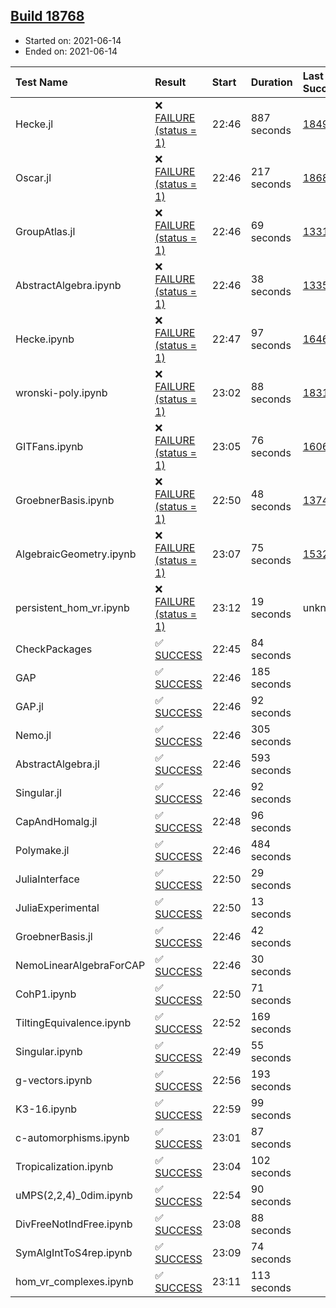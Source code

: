 ## [Build 18768](https://oscarci.mathematik.uni-kl.de/job/oscar/18768/)

* Started on: 2021-06-14
* Ended on: 2021-06-14

| Test Name    | Result | Start | Duration | Last Success | First Failure |
|:-------------|:-------|:------|:---------|:-------------|:--------------|
| Hecke.jl | ❌ [FAILURE (status = 1)](https://oscarci.mathematik.uni-kl.de/job/oscar/18768/artifact/logs/build-18768/Hecke.jl.log) | 22:46 | 887 seconds | [18490](https://oscarci.mathematik.uni-kl.de/job/oscar/18490/) | [18491](https://oscarci.mathematik.uni-kl.de/job/oscar/18491/) |
| Oscar.jl | ❌ [FAILURE (status = 1)](https://oscarci.mathematik.uni-kl.de/job/oscar/18768/artifact/logs/build-18768/Oscar.jl.log) | 22:46 | 217 seconds | [18684](https://oscarci.mathematik.uni-kl.de/job/oscar/18684/) | [18685](https://oscarci.mathematik.uni-kl.de/job/oscar/18685/) |
| GroupAtlas.jl | ❌ [FAILURE (status = 1)](https://oscarci.mathematik.uni-kl.de/job/oscar/18768/artifact/logs/build-18768/GroupAtlas.jl.log) | 22:46 | 69 seconds | [13311](https://oscarci.mathematik.uni-kl.de/job/oscar/13311/) | [13312](https://oscarci.mathematik.uni-kl.de/job/oscar/13312/) |
| AbstractAlgebra.ipynb | ❌ [FAILURE (status = 1)](https://oscarci.mathematik.uni-kl.de/job/oscar/18768/artifact/logs/build-18768/AbstractAlgebra.ipynb.log) | 22:46 | 38 seconds | [13355](https://oscarci.mathematik.uni-kl.de/job/oscar/13355/) | [13356](https://oscarci.mathematik.uni-kl.de/job/oscar/13356/) |
| Hecke.ipynb | ❌ [FAILURE (status = 1)](https://oscarci.mathematik.uni-kl.de/job/oscar/18768/artifact/logs/build-18768/Hecke.ipynb.log) | 22:47 | 97 seconds | [16463](https://oscarci.mathematik.uni-kl.de/job/oscar/16463/) | [16464](https://oscarci.mathematik.uni-kl.de/job/oscar/16464/) |
| wronski-poly.ipynb | ❌ [FAILURE (status = 1)](https://oscarci.mathematik.uni-kl.de/job/oscar/18768/artifact/logs/build-18768/wronski-poly.ipynb.log) | 23:02 | 88 seconds | [18314](https://oscarci.mathematik.uni-kl.de/job/oscar/18314/) | [18315](https://oscarci.mathematik.uni-kl.de/job/oscar/18315/) |
| GITFans.ipynb | ❌ [FAILURE (status = 1)](https://oscarci.mathematik.uni-kl.de/job/oscar/18768/artifact/logs/build-18768/GITFans.ipynb.log) | 23:05 | 76 seconds | [16068](https://oscarci.mathematik.uni-kl.de/job/oscar/16068/) | [16069](https://oscarci.mathematik.uni-kl.de/job/oscar/16069/) |
| GroebnerBasis.ipynb | ❌ [FAILURE (status = 1)](https://oscarci.mathematik.uni-kl.de/job/oscar/18768/artifact/logs/build-18768/GroebnerBasis.ipynb.log) | 22:50 | 48 seconds | [13748](https://oscarci.mathematik.uni-kl.de/job/oscar/13748/) | [13749](https://oscarci.mathematik.uni-kl.de/job/oscar/13749/) |
| AlgebraicGeometry.ipynb | ❌ [FAILURE (status = 1)](https://oscarci.mathematik.uni-kl.de/job/oscar/18768/artifact/logs/build-18768/AlgebraicGeometry.ipynb.log) | 23:07 | 75 seconds | [15322](https://oscarci.mathematik.uni-kl.de/job/oscar/15322/) | [15323](https://oscarci.mathematik.uni-kl.de/job/oscar/15323/) |
| persistent_hom_vr.ipynb | ❌ [FAILURE (status = 1)](https://oscarci.mathematik.uni-kl.de/job/oscar/18768/artifact/logs/build-18768/persistent_hom_vr.ipynb.log) | 23:12 | 19 seconds | unknown | unknown |
| CheckPackages | ✅ [SUCCESS](https://oscarci.mathematik.uni-kl.de/job/oscar/18768/artifact/logs/build-18768/CheckPackages.log) | 22:45 | 84 seconds |  |  |
| GAP | ✅ [SUCCESS](https://oscarci.mathematik.uni-kl.de/job/oscar/18768/artifact/logs/build-18768/GAP.log) | 22:46 | 185 seconds |  |  |
| GAP.jl | ✅ [SUCCESS](https://oscarci.mathematik.uni-kl.de/job/oscar/18768/artifact/logs/build-18768/GAP.jl.log) | 22:46 | 92 seconds |  |  |
| Nemo.jl | ✅ [SUCCESS](https://oscarci.mathematik.uni-kl.de/job/oscar/18768/artifact/logs/build-18768/Nemo.jl.log) | 22:46 | 305 seconds |  |  |
| AbstractAlgebra.jl | ✅ [SUCCESS](https://oscarci.mathematik.uni-kl.de/job/oscar/18768/artifact/logs/build-18768/AbstractAlgebra.jl.log) | 22:46 | 593 seconds |  |  |
| Singular.jl | ✅ [SUCCESS](https://oscarci.mathematik.uni-kl.de/job/oscar/18768/artifact/logs/build-18768/Singular.jl.log) | 22:46 | 92 seconds |  |  |
| CapAndHomalg.jl | ✅ [SUCCESS](https://oscarci.mathematik.uni-kl.de/job/oscar/18768/artifact/logs/build-18768/CapAndHomalg.jl.log) | 22:48 | 96 seconds |  |  |
| Polymake.jl | ✅ [SUCCESS](https://oscarci.mathematik.uni-kl.de/job/oscar/18768/artifact/logs/build-18768/Polymake.jl.log) | 22:46 | 484 seconds |  |  |
| JuliaInterface | ✅ [SUCCESS](https://oscarci.mathematik.uni-kl.de/job/oscar/18768/artifact/logs/build-18768/JuliaInterface.log) | 22:50 | 29 seconds |  |  |
| JuliaExperimental | ✅ [SUCCESS](https://oscarci.mathematik.uni-kl.de/job/oscar/18768/artifact/logs/build-18768/JuliaExperimental.log) | 22:50 | 13 seconds |  |  |
| GroebnerBasis.jl | ✅ [SUCCESS](https://oscarci.mathematik.uni-kl.de/job/oscar/18768/artifact/logs/build-18768/GroebnerBasis.jl.log) | 22:46 | 42 seconds |  |  |
| NemoLinearAlgebraForCAP | ✅ [SUCCESS](https://oscarci.mathematik.uni-kl.de/job/oscar/18768/artifact/logs/build-18768/NemoLinearAlgebraForCAP.log) | 22:46 | 30 seconds |  |  |
| CohP1.ipynb | ✅ [SUCCESS](https://oscarci.mathematik.uni-kl.de/job/oscar/18768/artifact/logs/build-18768/CohP1.ipynb.log) | 22:50 | 71 seconds |  |  |
| TiltingEquivalence.ipynb | ✅ [SUCCESS](https://oscarci.mathematik.uni-kl.de/job/oscar/18768/artifact/logs/build-18768/TiltingEquivalence.ipynb.log) | 22:52 | 169 seconds |  |  |
| Singular.ipynb | ✅ [SUCCESS](https://oscarci.mathematik.uni-kl.de/job/oscar/18768/artifact/logs/build-18768/Singular.ipynb.log) | 22:49 | 55 seconds |  |  |
| g-vectors.ipynb | ✅ [SUCCESS](https://oscarci.mathematik.uni-kl.de/job/oscar/18768/artifact/logs/build-18768/g-vectors.ipynb.log) | 22:56 | 193 seconds |  |  |
| K3-16.ipynb | ✅ [SUCCESS](https://oscarci.mathematik.uni-kl.de/job/oscar/18768/artifact/logs/build-18768/K3-16.ipynb.log) | 22:59 | 99 seconds |  |  |
| c-automorphisms.ipynb | ✅ [SUCCESS](https://oscarci.mathematik.uni-kl.de/job/oscar/18768/artifact/logs/build-18768/c-automorphisms.ipynb.log) | 23:01 | 87 seconds |  |  |
| Tropicalization.ipynb | ✅ [SUCCESS](https://oscarci.mathematik.uni-kl.de/job/oscar/18768/artifact/logs/build-18768/Tropicalization.ipynb.log) | 23:04 | 102 seconds |  |  |
| uMPS(2,2,4)_0dim.ipynb | ✅ [SUCCESS](https://oscarci.mathematik.uni-kl.de/job/oscar/18768/artifact/logs/build-18768/uMPS-2-2-4-_0dim.ipynb.log) | 22:54 | 90 seconds |  |  |
| DivFreeNotIndFree.ipynb | ✅ [SUCCESS](https://oscarci.mathematik.uni-kl.de/job/oscar/18768/artifact/logs/build-18768/DivFreeNotIndFree.ipynb.log) | 23:08 | 88 seconds |  |  |
| SymAlgIntToS4rep.ipynb | ✅ [SUCCESS](https://oscarci.mathematik.uni-kl.de/job/oscar/18768/artifact/logs/build-18768/SymAlgIntToS4rep.ipynb.log) | 23:09 | 74 seconds |  |  |
| hom_vr_complexes.ipynb | ✅ [SUCCESS](https://oscarci.mathematik.uni-kl.de/job/oscar/18768/artifact/logs/build-18768/hom_vr_complexes.ipynb.log) | 23:11 | 113 seconds |  |  |

